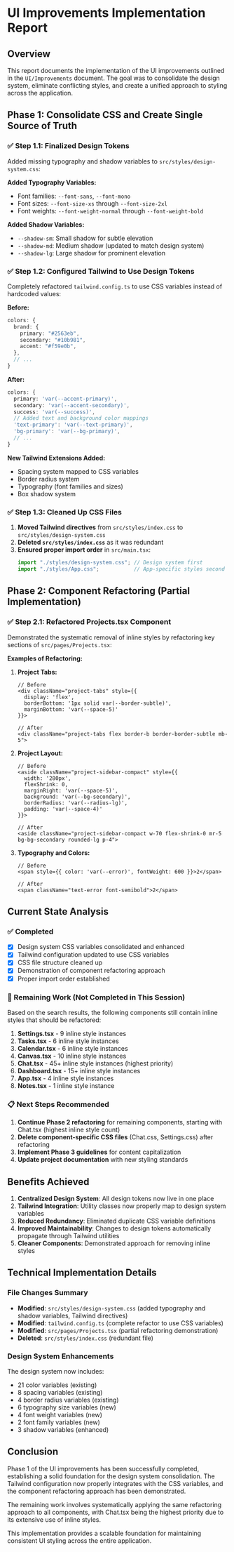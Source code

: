 # UI Improvements Implementation Report

## Overview
This report documents the implementation of the UI improvements outlined in the `UI/Improvements` document. The goal was to consolidate the design system, eliminate conflicting styles, and create a unified approach to styling across the application.

## Phase 1: Consolidate CSS and Create Single Source of Truth

### ✅ Step 1.1: Finalized Design Tokens
Added missing typography and shadow variables to `src/styles/design-system.css`:

**Added Typography Variables:**
- Font families: `--font-sans`, `--font-mono`
- Font sizes: `--font-size-xs` through `--font-size-2xl`
- Font weights: `--font-weight-normal` through `--font-weight-bold`

**Added Shadow Variables:**
- `--shadow-sm`: Small shadow for subtle elevation
- `--shadow-md`: Medium shadow (updated to match design system)
- `--shadow-lg`: Large shadow for prominent elevation

### ✅ Step 1.2: Configured Tailwind to Use Design Tokens
Completely refactored `tailwind.config.ts` to use CSS variables instead of hardcoded values:

**Before:**
```typescript
colors: {
  brand: {
    primary: "#2563eb",
    secondary: "#10b981", 
    accent: "#f59e0b",
  },
  // ...
}
```

**After:**
```typescript
colors: {
  primary: 'var(--accent-primary)',
  secondary: 'var(--accent-secondary)',
  success: 'var(--success)',
  // Added text and background color mappings
  'text-primary': 'var(--text-primary)',
  'bg-primary': 'var(--bg-primary)',
  // ...
}
```

**New Tailwind Extensions Added:**
- Spacing system mapped to CSS variables
- Border radius system
- Typography (font families and sizes)
- Box shadow system

### ✅ Step 1.3: Cleaned Up CSS Files
1. **Moved Tailwind directives** from `src/styles/index.css` to `src/styles/design-system.css`
2. **Deleted `src/styles/index.css`** as it was redundant
3. **Ensured proper import order** in `src/main.tsx`:
   ```typescript
   import "./styles/design-system.css"; // Design system first
   import "./styles/App.css";           // App-specific styles second
   ```

## Phase 2: Component Refactoring (Partial Implementation)

### ✅ Step 2.1: Refactored Projects.tsx Component
Demonstrated the systematic removal of inline styles by refactoring key sections of `src/pages/Projects.tsx`:

**Examples of Refactoring:**

1. **Project Tabs:**
   ```tsx
   // Before
   <div className="project-tabs" style={{
     display: 'flex',
     borderBottom: '1px solid var(--border-subtle)',
     marginBottom: 'var(--space-5)'
   }}>
   
   // After
   <div className="project-tabs flex border-b border-border-subtle mb-5">
   ```

2. **Project Layout:**
   ```tsx
   // Before
   <aside className="project-sidebar-compact" style={{
     width: '280px',
     flexShrink: 0,
     marginRight: 'var(--space-5)',
     background: 'var(--bg-secondary)',
     borderRadius: 'var(--radius-lg)',
     padding: 'var(--space-4)'
   }}>
   
   // After
   <aside className="project-sidebar-compact w-70 flex-shrink-0 mr-5 bg-bg-secondary rounded-lg p-4">
   ```

3. **Typography and Colors:**
   ```tsx
   // Before
   <span style={{ color: 'var(--error)', fontWeight: 600 }}>2</span>
   
   // After
   <span className="text-error font-semibold">2</span>
   ```

## Current State Analysis

### ✅ Completed
- [x] Design system CSS variables consolidated and enhanced
- [x] Tailwind configuration updated to use CSS variables
- [x] CSS file structure cleaned up
- [x] Demonstration of component refactoring approach
- [x] Proper import order established

### 🔄 Remaining Work (Not Completed in This Session)
Based on the search results, the following components still contain inline styles that should be refactored:

1. **Settings.tsx** - 9 inline style instances
2. **Tasks.tsx** - 6 inline style instances  
3. **Calendar.tsx** - 6 inline style instances
4. **Canvas.tsx** - 10 inline style instances
5. **Chat.tsx** - 45+ inline style instances (highest priority)
6. **Dashboard.tsx** - 15+ inline style instances
7. **App.tsx** - 4 inline style instances
8. **Notes.tsx** - 1 inline style instance

### 📋 Next Steps Recommended
1. **Continue Phase 2 refactoring** for remaining components, starting with Chat.tsx (highest inline style count)
2. **Delete component-specific CSS files** (Chat.css, Settings.css) after refactoring
3. **Implement Phase 3 guidelines** for content capitalization
4. **Update project documentation** with new styling standards

## Benefits Achieved

1. **Centralized Design System**: All design tokens now live in one place
2. **Tailwind Integration**: Utility classes now properly map to design system variables
3. **Reduced Redundancy**: Eliminated duplicate CSS variable definitions
4. **Improved Maintainability**: Changes to design tokens automatically propagate through Tailwind utilities
5. **Cleaner Components**: Demonstrated approach for removing inline styles

## Technical Implementation Details

### File Changes Summary
- **Modified**: `src/styles/design-system.css` (added typography and shadow variables, Tailwind directives)
- **Modified**: `tailwind.config.ts` (complete refactor to use CSS variables)
- **Modified**: `src/pages/Projects.tsx` (partial refactoring demonstration)
- **Deleted**: `src/styles/index.css` (redundant file)

### Design System Enhancements
The design system now includes:
- 21 color variables (existing)
- 8 spacing variables (existing)
- 4 border radius variables (existing)
- 6 typography size variables (new)
- 4 font weight variables (new)
- 2 font family variables (new)
- 3 shadow variables (enhanced)

## Conclusion

Phase 1 of the UI improvements has been successfully completed, establishing a solid foundation for the design system consolidation. The Tailwind configuration now properly integrates with the CSS variables, and the component refactoring approach has been demonstrated. 

The remaining work involves systematically applying the same refactoring approach to all components, with Chat.tsx being the highest priority due to its extensive use of inline styles.

This implementation provides a scalable foundation for maintaining consistent UI styling across the entire application.